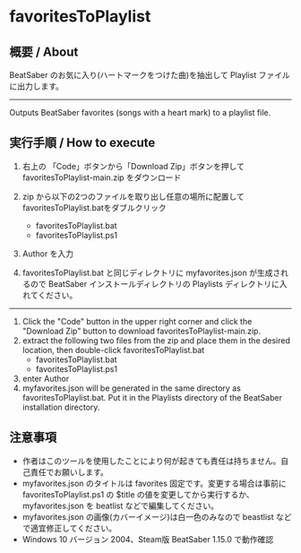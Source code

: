 # favoritesToPlaylist

## 概要 / About

BeatSaber のお気に入り(ハートマークをつけた曲)を抽出して Playlist ファイルに出力します。

---

Outputs BeatSaber favorites (songs with a heart mark) to a playlist file.

## 実行手順 / How to execute

1. 右上の 「Code」ボタンから「Download Zip」ボタンを押して favoritesToPlaylist-main.zip をダウンロード
2. zip から以下の2つのファイルを取り出し任意の場所に配置してfavoritesToPlaylist.batをダブルクリック
    - favoritesToPlaylist.bat
    - favoritesToPlaylist.ps1

3. Author を入力
4. favoritesToPlaylist.bat と同じディレクトリに myfavorites.json が生成されるので BeatSaber インストールディレクトリの Playlists ディレクトリに入れてください。

---

1. Click the "Code" button in the upper right corner and click the "Download Zip" button to download favoritesToPlaylist-main.zip.
2. extract the following two files from the zip and place them in the desired location, then double-click favoritesToPlaylist.bat
    - favoritesToPlaylist.bat
    - favoritesToPlaylist.ps1
3. enter Author
4. myfavorites.json will be generated in the same directory as favoritesToPlaylist.bat. Put it in the Playlists directory of the BeatSaber installation directory.

## 注意事項
- 作者はこのツールを使用したことにより何が起きても責任は持ちません。自己責任でお願いします。
- myfavorites.json のタイトルは favorites 固定です。変更する場合は事前に favoritesToPlaylist.ps1 の $title の値を変更してから実行するか、myfavorites.json を beatlist などで編集してください。
- myfavorites.json の画像(カバーイメージ)は白一色のみなので beastlist などで適宜修正してください。
- Windows 10 バージョン 2004、Steam版 BeatSaber 1.15.0 で動作確認
